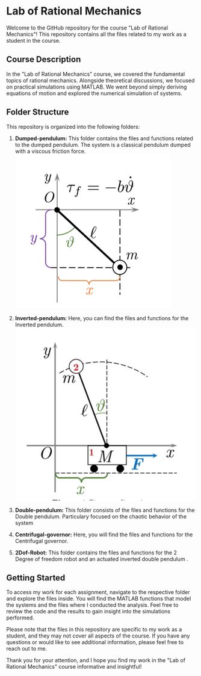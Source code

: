 # Lab of Rational Mechanics

Welcome to the GitHub repository for the course "Lab of Rational Mechanics"! This repository contains all the files related to my work as a student in the course.

## Course Description

In the "Lab of Rational Mechanics" course, we covered the fundamental topics of rational mechanics. Alongside theoretical discussions, we focused on practical simulations using MATLAB. We went beyond simply deriving equations of motion and explored the numerical simulation of systems.

## Folder Structure

This repository is organized into the following folders:

1. **Dumped-pendulum:** This folder contains the files and functions related to the dumped pendulum. The system is a classical pendulum dumped with a viscous friction force. 
![Dumped pendulum picture](Dumped-pendulum/Dumped-pendulum.png)

2. **Inverted-pendulum:** Here, you can find the files and functions for the Inverted pendulum.
![Inverted pendulum picture](Inverted-pendulum/Inverted-pendulum.png)

3. **Double-pendulum:** This folder consists of the files and functions for the Double pendulum. Particulary focused on the chaotic behavior of the system

4. **Centrifugal-governor:** Here, you will find the files and functions for the Centrifugal governor. 

5. **2Dof-Robot:** This folder contains the files and functions for the 2 Degree of freedom robot and an actuated inverted double pendulum . 

## Getting Started

To access my work for each assignment, navigate to the respective folder and explore the files inside. You will find the MATLAB functions that model the systems and the files where I conducted the analysis. Feel free to review the code and the results to gain insight into the simulations performed.

Please note that the files in this repository are specific to my work as a student, and they may not cover all aspects of the course. If you have any questions or would like to see additional information, please feel free to reach out to me.

Thank you for your attention, and I hope you find my work in the "Lab of Rational Mechanics" course informative and insightful!
